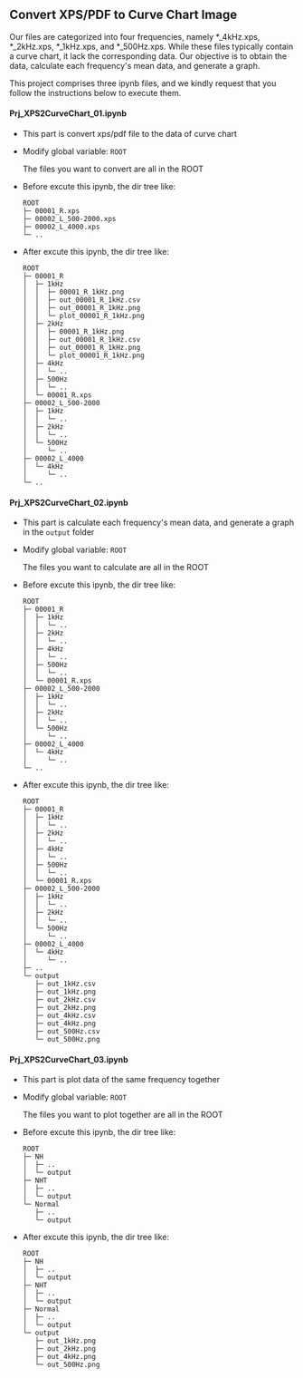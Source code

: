 ## Convert XPS/PDF to Curve Chart Image

Our files are categorized into four frequencies, namely *_4kHz.xps, *_2kHz.xps, *_1kHz.xps, and *_500Hz.xps. While these files typically contain a curve chart, it lack the corresponding data. Our objective is to obtain the data, calculate each frequency's mean data, and generate a graph.

This project comprises three ipynb files, and we kindly request that you follow the instructions below to execute them.

#### Prj_XPS2CurveChart_01.ipynb

- This part is convert xps/pdf file to the data of curve chart

- Modify global variable: `ROOT` 
  
  The files you want to convert are all in the ROOT

- Before excute this ipynb, the dir tree like:
  
  ```
  ROOT  
  ├─ 00001_R.xps  
  ├─ 00002_L_500-2000.xps  
  ├─ 00002_L_4000.xps  
  └─ ..  
  ```

- After excute this ipynb, the dir tree like:
  
  ```
  ROOT  
  ├─ 00001_R  
  │  ├─ 1kHz  
  │  │  ├─ 00001_R_1kHz.png  
  │  │  ├─ out_00001_R_1kHz.csv  
  │  │  ├─ out_00001_R_1kHz.png  
  │  │  └─ plot_00001_R_1kHz.png  
  │  ├─ 2kHz  
  │  │  ├─ 00001_R_1kHz.png  
  │  │  ├─ out_00001_R_1kHz.csv  
  │  │  ├─ out_00001_R_1kHz.png  
  │  │  └─ plot_00001_R_1kHz.png  
  │  ├─ 4kHz  
  │  │  └─ ..  
  │  ├─ 500Hz  
  │  │  └─ ..  
  │  └─ 00001_R.xps  
  ├─ 00002_L_500-2000  
  │  ├─ 1kHz  
  │  │  └─ ..  
  │  ├─ 2kHz  
  │  │  └─ ..  
  │  └─ 500Hz  
  │     └─ ..  
  ├─ 00002_L_4000  
  │  └─ 4kHz  
  │     └─ ..  
  └─ ..  
  ```

#### Prj_XPS2CurveChart_02.ipynb

- This part is calculate each frequency's mean data, and generate a graph in the `output` folder

- Modify global variable: `ROOT` 
  
  The files you want to calculate are all in the ROOT

- Before excute this ipynb, the dir tree like:
  
  ```  
  ROOT  
  ├─ 00001_R  
  │  ├─ 1kHz  
  │  │  └─ ..  
  │  ├─ 2kHz  
  │  │  └─ ..  
  │  ├─ 4kHz  
  │  │  └─ ..  
  │  ├─ 500Hz  
  │  │  └─ ..  
  │  └─ 00001_R.xps  
  ├─ 00002_L_500-2000  
  │  ├─ 1kHz  
  │  │  └─ ..  
  │  ├─ 2kHz  
  │  │  └─ ..  
  │  └─ 500Hz  
  │     └─ ..  
  ├─ 00002_L_4000  
  │  └─ 4kHz  
  │     └─ ..  
  └─ ..  
  ```

- After excute this ipynb, the dir tree like:
  
  ```
  ROOT  
  ├─ 00001_R  
  │  ├─ 1kHz  
  │  │  └─ ..  
  │  ├─ 2kHz  
  │  │  └─ ..  
  │  ├─ 4kHz  
  │  │  └─ ..  
  │  ├─ 500Hz  
  │  │  └─ ..  
  │  └─ 00001_R.xps  
  ├─ 00002_L_500-2000  
  │  ├─ 1kHz  
  │  │  └─ ..  
  │  ├─ 2kHz  
  │  │  └─ ..  
  │  └─ 500Hz  
  │     └─ ..  
  ├─ 00002_L_4000  
  │  └─ 4kHz  
  │     └─ ..  
  ├─ .. 
  └─ output  
     ├─ out_1kHz.csv  
     ├─ out_1kHz.png  
     ├─ out_2kHz.csv  
     ├─ out_2kHz.png  
     ├─ out_4kHz.csv  
     ├─ out_4kHz.png  
     ├─ out_500Hz.csv  
     └─ out_500Hz.png  
  ```

#### Prj_XPS2CurveChart_03.ipynb

- This part is plot data of the same frequency together

- Modify global variable: `ROOT`
  
  The files you want to plot together are all in the ROOT

- Before excute this ipynb, the dir tree like:
  
  ```
  ROOT  
  ├─ NH  
  │  ├─ ..  
  │  └─ output  
  ├─ NHT  
  │  ├─ ..  
  │  └─ output  
  └─ Normal  
     ├─ ..  
     └─ output  
  ```

- After excute this ipynb, the dir tree like:
  
  ```
  ROOT  
  ├─ NH  
  │  ├─ ..  
  │  └─ output  
  ├─ NHT  
  │  ├─ ..  
  │  └─ output  
  ├─ Normal  
  │  ├─ ..  
  │  └─ output  
  └─ output  
     ├─ out_1kHz.png  
     ├─ out_2kHz.png  
     ├─ out_4kHz.png  
     └─ out_500Hz.png  
  ```
  
  
